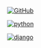 <a href='https://github.com/shivamkapasia0' target="_blank"><img alt='GitHub' src='https://img.shields.io/badge/github-100000?style=flat&logo=GitHub&logoColor=000000&labelColor=FFFFFF&color=black'/></a>

<a href='https://github.com/shivamkapasia0' target="_blank"><img alt='python' src='https://img.shields.io/badge/python-100000?style=flat&logo=python&logoColor=0009FF&labelColor=FAE126&color=black'/></a>

<a href='https://github.com/shivamkapasia0' target="_blank"><img alt='django' src='https://img.shields.io/badge/django-100000?style=flat&logo=django&logoColor=24931D&labelColor=FFFFFF&color=black'/></a>
